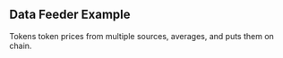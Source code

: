 ## Data Feeder Example

Tokens token prices from multiple sources, averages, and puts them on chain.